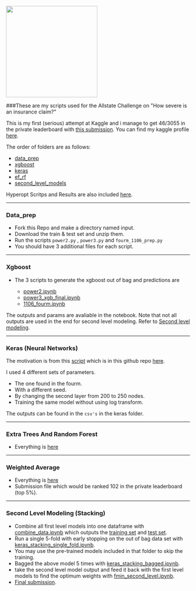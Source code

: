 <a href="https://www.kaggle.com/c/allstate-claims-severity" target="_blank"><img src="https://kaggle2.blob.core.windows.net/competitions/kaggle/5325/logos/front_page.png" width="250"></a>

###These are my scripts used for the Allstate Challenge on "How severe is an insurance claim?"

This is my first (serious) attempt at Kaggle and i manage to get 46/3055 in the private leaderboard with [this submission](https://github.com/Freedom89/Allstate_kaggle/blob/master/allstate1117.71816974.csv). You can find my kaggle profile [here](https://www.kaggle.com/datajanitor).

The order of folders are as follows:  

* [data_prep](https://github.com/Freedom89/Allstate_kaggle/tree/master/data_prep)
* [xgboost](https://github.com/Freedom89/Allstate_kaggle/tree/master/xgboost)
* [keras](https://github.com/Freedom89/Allstate_kaggle/tree/master/keras)
* [ef\_rf](https://github.com/Freedom89/Allstate_kaggle/tree/master/ef_rf)
* [second\_level\_models](https://github.com/Freedom89/Allstate_kaggle/tree/master/second_level_models)

Hyperopt Scritps and Results are also included [here](https://github.com/Freedom89/Allstate_kaggle/tree/master/hyperopt_results). 

***

### Data_prep

* Fork this Repo and make a directory named input.
* Download the train & test set and unzip them. 
* Run the scripts `power2.py` , `power3.py` and `fourm_1106_prep.py`
* You should have 3 additional files for each script. 

***
### Xgboost

* The 3 scripts to generate the xgboost out of bag and predictions are 

	* [power2.ipynb](https://github.com/Freedom89/Allstate_kaggle/blob/master/xgboost/power2.ipynb)
	* [power3\_xgb\_final.ipynb](https://github.com/Freedom89/Allstate_kaggle/blob/master/xgboost/power3_xgb_final.ipynb)
	* [1106\_fourm.ipynb](https://github.com/Freedom89/Allstate_kaggle/blob/master/xgboost/1106_fourm.ipynb) 

The outputs and params are avaliable in the notebook. Note that not all outputs are used in the end for second level modeling. Refer to [Second level modeling](#stacking). 
	
***

### Keras (Neural Networks)

The motivation is from this [script](https://www.kaggle.com/mtinti/allstate-claims-severity/keras-starter-with-bagging-1111-84364/comments) which is in this github repo [here](https://github.com/Freedom89/Allstate_kaggle/blob/master/keras/keras.ipynb).

I used 4 different sets of parameters.

* The one found in the fourm.
* With a different seed.
* By changing the second layer from 200 to 250 nodes.
* Training the same model without using log transform. 

The outputs can be found in the `csv's` in the keras folder. 

*** 
### Extra Trees And Random Forest 

* Everything is [here](https://github.com/Freedom89/Allstate_kaggle/blob/master/ef_rf/rf_ef.ipynb)

***

### Weighted Average

* Everything is [here](https://github.com/Freedom89/Allstate_kaggle/blob/master/fmin_first_level_models.ipynb)
* Submission file which would be ranked 102 in the private leaderboard (top 5%).

***
### <a name="stacking"></a> Second Level Modeling (Stacking) 

* Combine all first level models into one dataframe with [combine_data.ipynb](https://github.com/Freedom89/Allstate_kaggle/blob/master/second_level_models/combine_data.ipynb) which outputs the [training set](https://github.com/Freedom89/Allstate_kaggle/blob/master/second_level_models/train_second_level_model.csv) and [test set](https://github.com/Freedom89/Allstate_kaggle/blob/master/second_level_models/test_second_level_model.csv).
* Run a single 5-fold with early stopping on the out of bag data set with [keras\_stacking\_single\_fold.ipynb](https://github.com/Freedom89/Allstate_kaggle/blob/master/second_level_models/keras_stacking_single_fold.ipynb). 
* You may use the pre-trained models included in that folder to skip the training. 
* Bagged the above model 5 times with [keras\_stacking\_bagged.ipynb](https://github.com/Freedom89/Allstate_kaggle/blob/master/second_level_models/keras_stacking_bagged.ipynb).
* take the second level model output and feed it back with the first level models to find the optimum weights with [fmin\_second\_level.ipynb](https://github.com/Freedom89/Allstate_kaggle/blob/master/fmin_second_level.ipynb).
* [Final submission](https://github.com/Freedom89/Allstate_kaggle/blob/master/allstate1117.71816974.csv). 





